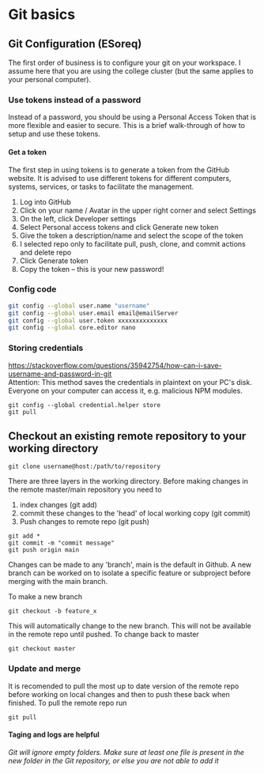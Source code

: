 # Git basics

## Git Configuration (ESoreq)

The first order of business is to configure your git on your workspace.
I assume here that you are using the college cluster (but the same applies to your personal computer).

### Use tokens instead of a password

Instead of a password, you should be using a Personal Access Token that is more flexible and easier to secure. This is a brief walk-through of how to setup and use these tokens.

#### Get a token

The first step in using tokens is to generate a token from the GitHub website. It is advised to use different tokens for different computers, systems, services, or tasks to facilitate the management.

1. Log into GitHub
1. Click on your name / Avatar in the upper right corner and select Settings
1. On the left, click Developer settings
1. Select Personal access tokens and click Generate new token
1. Give the token a description/name and select the scope of the token
1. I selected repo only to facilitate pull, push, clone, and commit actions and delete repo
1. Click Generate token
1. Copy the token – this is your new password!

### Config code

```bash
git config --global user.name "username"
git config --global user.email email@emailServer
git config --global user.token xxxxxxxxxxxxxx
git config --global core.editor nano
```

### Storing credentials
https://stackoverflow.com/questions/35942754/how-can-i-save-username-and-password-in-git  
Attention: This method saves the credentials in plaintext on your PC's disk. Everyone on your computer can access it, e.g. malicious NPM modules.
```
git config --global credential.helper store
git pull
```


## Checkout an existing remote repository to your working directory
```
git clone username@host:/path/to/repository
```

There are three layers in the working directory. Before making changes in the remote master/main repository you need to 
1. index changes (git add)
2. commit these changes to the 'head' of local working copy (git commit)
3. Push changes to remote repo (git push)

```
git add *
git commit -m "commit message"
git push origin main
```
Changes can be made to any 'branch', main is the default in Github. A new branch can be worked on to isolate a specific feature or subproject before merging with the main branch. 

To make a new branch
```
git checkout -b feature_x
```
This will automatically change to the new branch. This will not be available in the remote repo until pushed.
To change back to master 
```
git checkout master
```

### Update and merge
It is recomended to pull the most up to date version of the remote repo before working on local changes and then to push these back when finished. To pull the remote repo run

```
git pull
```

#### Taging and logs are helpful

*Git will ignore empty folders. Make sure at least one file is present in the new folder in the Git repository, or else you are not able to add it*
